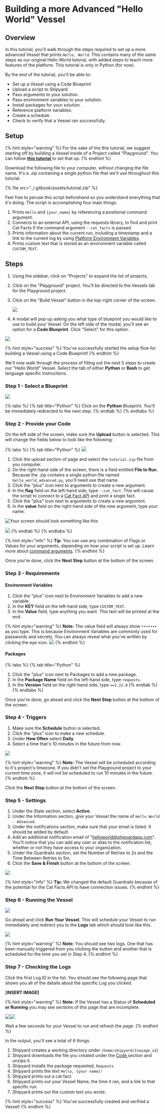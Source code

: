 # Building a more Advanced "Hello World" Vessel

## Overview

In this tutorial, you'll walk through the steps required to set up a more advanced Vessel that prints `Hello, World`. This contains many of the same steps as our original Hello World tutorial, with added steps to teach more features of the platform. This tutorial is only in Python \(for now\).  
  
By the end of the tutorial, you'll be able to:

* Set up a Vessel using a Code Blueprint
* Upload a script to Shipyard.
* Pass arguments to your solution.
* Pass environment variables to your solution.
* Install packages for your solution.
* Reference platform variables.
* Create a schedule.
* Check to verify that a Vessel ran successfully.

## Setup

{% hint style="warning" %}
For the sake of the this tutorial, we suggest starting off by building a Vessel inside of a Project called "Playground". You can follow [**this tutorial** ](building-playground-project.md)to set that up.
{% endhint %}

Download the following file to your computer, without changing the file name. It's a .zip containing a single python file that we'll use throughout this tutorial.

{% file src="../.gitbook/assets/tutorial.zip" %}

Feel free to peruse this script beforehand so you understand everything that it's doing. The script is accomplishing four main things:

1. Prints `Hello` and `{your_name}` by referencing a positional command argument.
2. Connects to an external API, using the requests library, to find and print Cat Facts if the command argument `--cat_facts` is passed.
3. Prints information about the current run, including a timestamp and a link to the current log by using [Platform Environment Variables](../reference/vessels/environment-variables/platform-environment-variables.md).
4. Prints custom text that is stored as an environment variable called `CUSTOM_TEXT`.

## Steps

1. Using the sidebar, click on "Projects" to expand the list of projects.
2. Click on the "Playground" project. You'll be directed to the Vessels tab for the Playground project.
3. Click on the "Build Vessel" button in the top-right corner of the screen.  


   ![](../.gitbook/assets/image%20%2837%29.png)

  

4. A modal will pop up asking you what type of blueprint you would like to use to build your Vessel. On the left side of the modal, you'll see an option for a **Code Blueprint**. Click "Select" for this option.

![](../.gitbook/assets/image%20%2815%29.png)

{% hint style="success" %}
You've successfully started the setup flow for building a Vessel using a Code Blueprint! 
{% endhint %}

We'll now walk through the process of filling out the next 5 steps to create our "Hello World" Vessel. Select the tab of either **Python** or **Bash** to get language specific instructions.

### Step 1 - Select a Blueprint

![](../.gitbook/assets/image%20%2843%29.png)

{% tabs %}
{% tab title="Python" %}
Click on the **Python** Blueprint. You'll be immediately redirected to the next step.
{% endtab %}
{% endtabs %}

### Step 2 - Provide your Code

On the left side of the screen, make sure the **Upload** button is selected. This will change the fields below to look like the following:

{% tabs %}
{% tab title="Python" %}
![](../.gitbook/assets/image%20%2828%29.png)

1. Click the upload section of page and select the `tutorial.zip` file from you computer.
2. On the right-hand side of the screen, there is a field entitled **File to Run**. Because the .zip contains a single python file named `hello_world_advanced.py`, you'll need use that name.
3. Click the "plus" icon next to arguments to create a new argument.
4. In the **flag** field on the left-hand side, type `--cat_fact`. This will cause the script to connect to a [Cat Fact API](https://alexwohlbruck.github.io/cat-facts/) and print a single fact.
5. Click the "plus" icon next to arguments to create a new argument.
6. In the **value** field on the right-hand side of the new argument, type your name.

![Your screen should look something like this](../.gitbook/assets/image%20%2812%29.png)

![](../.gitbook/assets/image%20%285%29.png)
{% endtab %}
{% endtabs %}

{% hint style="info" %}
**Tip**: You can use any combination of Flags or Values for your arguments, depending on how your script is set up. Learn more about [command arguments](../reference/vessels/command.md#arguments).
{% endhint %}

Once you're done, click the **Next Step** button at the bottom of the screen.

### **Step 3 - Requirements**

#### Environment Variables

1. Click the "plus" icon next to Environment Variables to add a new variable.
2. In the **KEY** field on the left-hand side, type `CUSTOM_TEXT`.
3. In the **Value** field, type anything you want. This text will be printed at the end.

{% hint style="warning" %}
**Note:** The value field will always show `•••••••` as you type. This is because Environment Variables are commonly used for passwords and secrets. You can always reveal what you've written by clicking the eye icon. ![](../.gitbook/assets/image%20%2816%29.png) 
{% endhint %}

#### Packages

{% tabs %}
{% tab title="Python" %}
1. Click the "plus" icon next to Packages to add a new package.
2. In the **Package Name** field on the left-hand side, type `requests`.
3. In the **Version** field on the right-hand side, type `==2.22.0`
{% endtab %}
{% endtabs %}

Once you're done, go ahead and click the **Next Step** button at the bottom of the screen.

### Step 4 - Triggers

1. Make sure the **Schedule** button is selected.
2. Click the "plus" icon to make a new schedule.
3. Under **How Often** select **Daily**.
4. Select a time that's 10 minutes in the future from now.

![](../.gitbook/assets/image%20%2827%29.png)

{% hint style="warning" %}
**Note:** The Vessel will be scheduled according to it's project's timezone. If you didn't set the Playground project to your current time zone, it will not be scheduled to run 10 minutes in the future.
{% endhint %}

Click the **Next Step** button at the bottom of the screen.

### **Step 5 - Settings**

1. Under the State section, select **Active**.
2. Under the Information section, give your Vessel the name of `Hello World - Advanced`.
3. Under the notifications section, make sure that your email is listed. It should be added by default.
4. Add an additional notification email of "[helloworld@shipyardapp.com](mailto:helloworld@shipyardapp.com)". You'll notice that you can add any user or alias to the notification list, whether or not they have access to your organization.
5. Under the Guardrails section, set the Number of Retries to 2x and the Time Between Retries to 5m.
6. Click the **Save & Finish** button at the bottom of the screen.

![](../.gitbook/assets/image%20%2825%29.png)

{% hint style="info" %}
**Tip:** We changed the default Guardrails because of the potential for the Cat Facts API to have connection issues.
{% endhint %}

### Step 6 - Running the Vessel

![](../.gitbook/assets/image%20%2829%29.png)

Go ahead and click **Run Your Vessel**. This will schedule your Vessel to run immediately and redirect you to the **Logs** tab which should look like this.

![](../.gitbook/assets/image%20%2823%29.png)

{% hint style="warning" %}
**Note:** You should see two logs. One that has been manually triggered from you clicking the button and another that is scheduled for the time you set in Step 4.
{% endhint %}

### Step 7 - Checking the Logs

Click the first Log ID in the list. You should see the following page that shows you all of the details about the specific Log you clicked.

\[**INSERT IMAGE\]**

{% hint style="warning" %}
**Note:** If the Vessel has a Status of **Scheduled or Running** you may see sections of this page that are incomplete. 

![](../.gitbook/assets/image%20%2839%29.png)![](../.gitbook/assets/image%20%282%29.png)

Wait a few seconds for your Vessel to run and refresh the page.
{% endhint %}

In the output, you'll see a total of 6 things.

1. Shipyard creates a working directory under `/home/shipyard/{voyage_id}`
2. Shipyard downloads the file you created under the [Code ](building-a-hello-world-vessel.md#step-2-provide-your-code)section and unzips it.
3. Shipyard installs the package requested, `Requests`
4. Shipyard prints the text `Hello, {your name}!`
5. Shipyard prints out a cat fact.
6. Shipyard prints out your Vessel Name, the time it ran, and a link to that specific run.
7. Shipyard prints out the custom text you wrote.

{% hint style="success" %}
You've successfully created and verified a Vessel!
{% endhint %}

